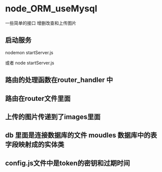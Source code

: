 # node_ORM_useMysql
一些简单的接口 增删改查和上传图片



## 启动服务

nodemon startServer.js 

或者 node startServer.js 

## 路由的处理函数在router_handler 中

## 路由在router文件里面

## 上传的图片传递到了images里面

## db 里面是连接数据库的文件  moudles 数据库中的表字段映射成的实体类

## config.js文件中是token的密钥和过期时间



